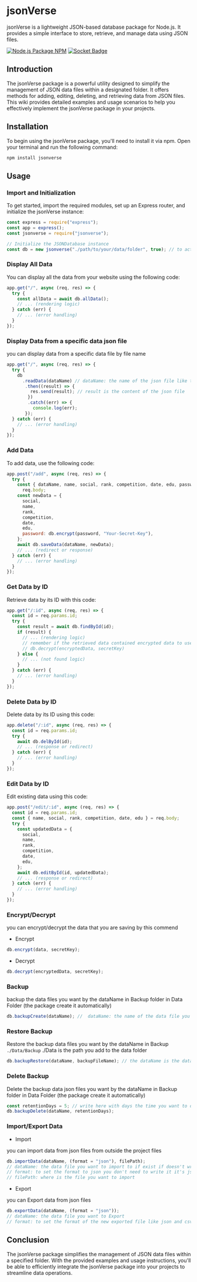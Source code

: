 # jsonVerse

jsonVerse is a lightweight JSON-based database package for Node.js. It provides a simple interface to store, retrieve, and manage data using JSON files.

[![Node.js Package NPM](https://github.com/Marco5dev/jsonverse/actions/workflows/npm-publish.yml/badge.svg)](https://github.com/Marco5dev/jsonverse/actions/workflows/npm-publish.yml) [![Socket Badge](https://socket.dev/api/badge/npm/package/jsonverse)](https://socket.dev/npm/package/jsonverse)

## Introduction

The jsonVerse package is a powerful utility designed to simplify the management of JSON data files within a designated folder. It offers methods for adding, editing, deleting, and retrieving data from JSON files. This wiki provides detailed examples and usage scenarios to help you effectively implement the jsonVerse package in your projects.

## Installation

To begin using the jsonVerse package, you'll need to install it via npm. Open your terminal and run the following command:

```bash
npm install jsonverse
```

## Usage

### Import and Initialization

To get started, import the required modules, set up an Express router, and initialize the jsonVerse instance:

```javascript
const express = require("express");
const app = express();
const jsonverse = require("jsonverse");

// Initialize the JSONDatabase instance
const db = new jsonverse("./path/to/your/data/folder", true); // to activate the logs write after the path true to activate it
```

### Display All Data

You can display all the data from your website using the following code:

```javascript
app.get("/", async (req, res) => {
  try {
    const allData = await db.allData();
    // ... (rendering logic)
  } catch (err) {
    // ... (error handling)
  }
});
```

### Display Data from a specific data json file

you can display data from a specific data file by file name

```javascript
app.get("/", async (req, res) => {
  try {
    db
      .readData(dataName) // dataName: the name of the json file like test.json the data name will be "test"
       .then((result) => {
         res.send(result); // result is the content of the json file
        })
        .catch((err) => {
          console.log(err);
       });
  } catch (err) {
    // ... (error handling)
  }
});
```

### Add Data

To add data, use the following code:

```javascript
app.post("/add", async (req, res) => {
  try {
    const { dataName, name, social, rank, competition, date, edu, password } =
      req.body;
    const newData = {
      social,
      name,
      rank,
      competition,
      date,
      edu,
      password: db.encrypt(password, "Your-Secret-Key"),
    };
    await db.saveData(dataName, newData);
    // ... (redirect or response)
  } catch (err) {
    // ... (error handling)
  }
});
```

### Get Data by ID

Retrieve data by its ID with this code:

```javascript
app.get("/:id", async (req, res) => {
  const id = req.params.id;
  try {
    const result = await db.findById(id);
    if (result) {
      // ... (rendering logic)
      // remember if the retrieved data contained encrypted data to use
      // db.decrypt(encryptedData, secretKey)
    } else {
      // ... (not found logic)
    }
  } catch (err) {
    // ... (error handling)
  }
});
```

### Delete Data by ID

Delete data by its ID using this code:

```javascript
app.delete("/:id", async (req, res) => {
  const id = req.params.id;
  try {
    await db.delById(id);
    // ... (response or redirect)
  } catch (err) {
    // ... (error handling)
  }
});
```

### Edit Data by ID

Edit existing data using this code:

```javascript
app.post("/edit/:id", async (req, res) => {
  const id = req.params.id;
  const { name, social, rank, competition, date, edu } = req.body;
  try {
    const updatedData = {
      social,
      name,
      rank,
      competition,
      date,
      edu,
    };
    await db.editById(id, updatedData);
    // ... (response or redirect)
  } catch (err) {
    // ... (error handling)
  }
});
```

### Encrypt/Decrypt

you can encrypt/decrypt the data that you are saving by this commend

- Encrypt

```javascript
db.encrypt(data, secretKey);
```

- Decrypt

```javascript
db.decrypt(encryptedData, secretKey);
```

### Backup

backup the data files you want by the dataName in Backup folder in Data Folder (the package create it automatically)

```javascript
db.backupCreate(dataName); //  dataName: the name of the data file you want to backup
```

### Restore Backup

Restore the backup data files you want by the dataName in Backup `./Data/Backup` ./Data is the path you add to the data folder

```javascript
db.backupRestore(dataName, backupFileName); // the dataName is the data you want to restore to it & the backupFileName is the backup file name you got after backing up
```

### Delete Backup

Delete the backup data json files you want by the dataName in Backup folder in Data Folder (the package create it automatically)

```javascript
const retentionDays = 5; // write here with days the time you want to delete the backups since then like i want to delete the backup the had been saved the last 5 days
db.backupDelete(dataName, retentionDays);
```

### Import/Export Data

- Import

you can import data from json files from outside the project files

```javascript
db.importData(dataName, (format = "json"), filePath);
// dataName: the data file you want to import to if exist if doesn't write the new data name instead
// format: to set the format to json you don't need to write it it's json by default
// filePath: where is the file you want to import
```

- Export

you can Export data from json files

```javascript
db.exportData(dataName, (format = "json"));
// dataName: the data file you want to Export
// format: to set the format of the new exported file like json and csv
```

## Conclusion

The jsonVerse package simplifies the management of JSON data files within a specified folder. With the provided examples and usage instructions, you'll be able to efficiently integrate the jsonVerse package into your projects to streamline data operations.